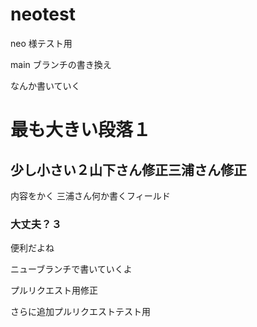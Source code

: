 # neotest
neo 様テスト用

main ブランチの書き換え

なんか書いていく

# 最も大きい段落１

## 少し小さい２山下さん修正三浦さん修正

内容をかく
三浦さん何か書くフィールド

### 大丈夫？３
便利だよね

ニューブランチで書いていくよ

プルリクエスト用修正

さらに追加プルリクエストテスト用